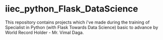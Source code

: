 # iiec_python_Flask_DataScience

This repository contains projects which i've made during the training of Specialist in Python (with Flask Towards Data Science) basic to advance by World Record Holder - Mr. Vimal Daga.

